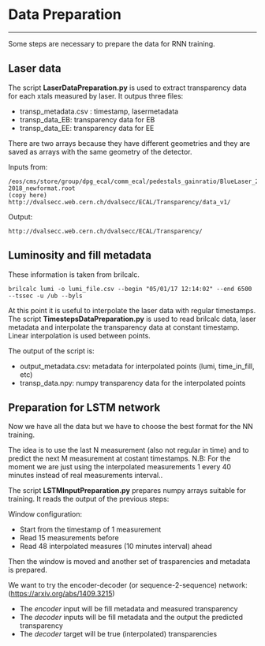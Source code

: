 # Data Preparation 
------------

Some steps are necessary to prepare the data for RNN training. 

## Laser data
The script **LaserDataPreparation.py** is used to extract transparency data for each xtals measured by laser. 
It outpus three files: 
- transp_metadata.csv :  timestamp, lasermetadata
- transp_data_EB: transparency data for EB
- transp_data_EE: transparency data for EE

There are two arrays because they have different geometries and they are saved as arrays with the same geometry of the detector. 

Inputs from: 

    /eos/cms/store/group/dpg_ecal/comm_ecal/pedestals_gainratio/BlueLaser_2011-2018_newformat.root 
    (copy here) http://dvalsecc.web.cern.ch/dvalsecc/ECAL/Transparency/data_v1/
    
Output:

    http://dvalsecc.web.cern.ch/dvalsecc/ECAL/Transparency/
    

## Luminosity and fill metadata
These information is taken from brilcalc. 
```
brilcalc lumi -o lumi_file.csv --begin "05/01/17 12:14:02" --end 6500 --tssec -u /ub --byls
```

At this point it is useful to interpolate the laser data with regular timestamps. 
The script **TimestepsDataPreparation.py** is used to read brilcalc data, laser metadata and interpolate
the transparency data at constant timestamp. 
Linear interpolation is used between points. 

The output of the script is:
- output_metadata.csv:  metadata for interpolated points (lumi, time_in_fill, etc)
- transp_data.npy: numpy transparency data for the interpolated points

## Preparation for LSTM network

Now we have all the data but we have to choose the best format for the NN training. 

The idea is to use the last N measurement (also not regular in time) and to predict the next M measurement at costant timestamps. 
N.B: For the moment we are just using the interpolated measurements 1 every 40 minutes instead of real measurements interval..

The script **LSTMInputPreparation.py** prepares numpy arrays suitable for training. 
It reads the output of the previous steps:

Window configuration: 
- Start from the timestamp of 1 measurement
- Read 15 measurements before 
- Read 48 interpolated measures (10 minutes interval) ahead

Then the window is moved and another set of trasparencies and metadata is prepared. 

We want to try the encoder-decoder (or sequence-2-sequence) network:  (https://arxiv.org/abs/1409.3215)
- The *encoder* input will be fill metadata and measured transparency
- The *decoder* inputs will be fill metadata and the output the predicted transparency
- The *decoder* target will be true (interpolated) transparencies



